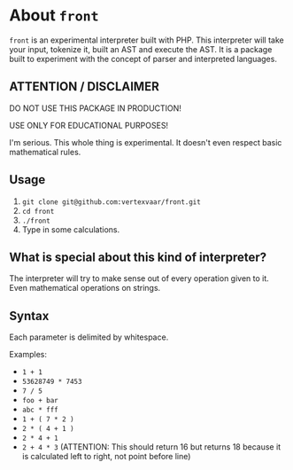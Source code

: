 # About `front`

`front` is an experimental interpreter built with PHP.
This interpreter will take your input, tokenize it, built an AST and execute the AST.
It is a package built to experiment with the concept of parser and interpreted languages. 

## ATTENTION / DISCLAIMER

DO NOT USE THIS PACKAGE IN PRODUCTION!

USE ONLY FOR EDUCATIONAL PURPOSES!

I'm serious. This whole thing is experimental. It doesn't even respect basic mathematical rules.

## Usage

1. `git clone git@github.com:vertexvaar/front.git`
1. `cd front`
1. `./front`
1. Type in some calculations.

## What is special about this kind of interpreter?

The interpreter will try to make sense out of every operation given to it.
Even mathematical operations on strings.

## Syntax

Each parameter is delimited by whitespace.

Examples:

* `1 + 1`
* `53628749 * 7453`
* `7 / 5`
* `foo + bar`
* `abc * fff`
* `1 + ( 7 * 2 )`
* `2 * ( 4 + 1 )`
* `2 * 4 + 1`
* `2 + 4 * 3` (ATTENTION: This should return 16 but returns 18 because it is calculated left to right, not point before line)
